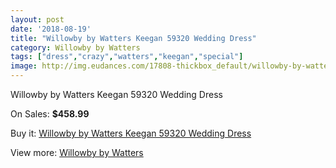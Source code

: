```yaml
---
layout: post
date: '2018-08-19'
title: "Willowby by Watters Keegan 59320 Wedding Dress"
category: Willowby by Watters
tags: ["dress","crazy","watters","keegan","special"]
image: http://img.eudances.com/17808-thickbox_default/willowby-by-watters-keegan-59320-wedding-dress.jpg
---
```

Willowby by Watters Keegan 59320 Wedding Dress

On Sales: **$458.99**
<a href="https://www.eudances.com/en/willowby-by-watters/5180-willowby-by-watters-keegan-59320-wedding-dress.html"><amp-img layout="responsive" width="600" height="600" src="//img.eudances.com/17808-thickbox_default/willowby-by-watters-keegan-59320-wedding-dress.jpg" alt="Willowby by Watters Keegan 59320 Wedding Dress 0" /></a>
<a href="https://www.eudances.com/en/willowby-by-watters/5180-willowby-by-watters-keegan-59320-wedding-dress.html"><amp-img layout="responsive" width="600" height="600" src="//img.eudances.com/17810-thickbox_default/willowby-by-watters-keegan-59320-wedding-dress.jpg" alt="Willowby by Watters Keegan 59320 Wedding Dress 1" /></a>
<a href="https://www.eudances.com/en/willowby-by-watters/5180-willowby-by-watters-keegan-59320-wedding-dress.html"><amp-img layout="responsive" width="600" height="600" src="//img.eudances.com/17809-thickbox_default/willowby-by-watters-keegan-59320-wedding-dress.jpg" alt="Willowby by Watters Keegan 59320 Wedding Dress 2" /></a>

Buy it: [Willowby by Watters Keegan 59320 Wedding Dress](https://www.eudances.com/en/willowby-by-watters/5180-willowby-by-watters-keegan-59320-wedding-dress.html "Willowby by Watters Keegan 59320 Wedding Dress")

View more: [Willowby by Watters](https://www.eudances.com/en/48-willowby-by-watters "Willowby by Watters")